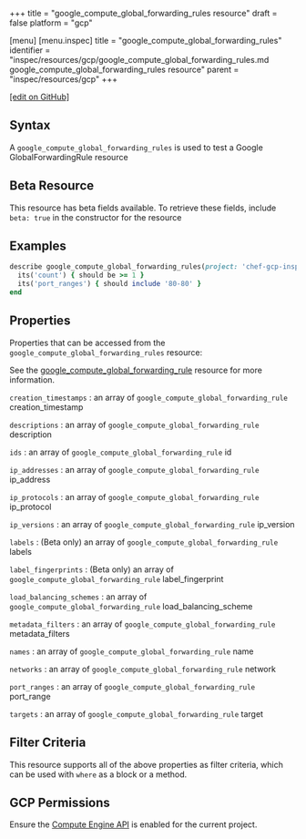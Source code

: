 +++
title = "google_compute_global_forwarding_rules resource"
draft = false
platform = "gcp"

[menu]
  [menu.inspec]
    title = "google_compute_global_forwarding_rules"
    identifier = "inspec/resources/gcp/google_compute_global_forwarding_rules.md google_compute_global_forwarding_rules resource"
    parent = "inspec/resources/gcp"
+++

[\[edit on GitHub\]](https://github.com/inspec/inspec-gcp/blob/master/docs/resources/google_compute_global_forwarding_rules.md)

## Syntax

A `google_compute_global_forwarding_rules` is used to test a Google GlobalForwardingRule resource

## Beta Resource

This resource has beta fields available. To retrieve these fields, include `beta: true` in the constructor for the resource

## Examples

```ruby
describe google_compute_global_forwarding_rules(project: 'chef-gcp-inspec') do
  its('count') { should be >= 1 }
  its('port_ranges') { should include '80-80' }
end
```

## Properties

Properties that can be accessed from the `google_compute_global_forwarding_rules` resource:

See the [google_compute_global_forwarding_rule](/inspec/resources/google_compute_global_forwarding_rule/#properties) resource for more information.

`creation_timestamps`
: an array of `google_compute_global_forwarding_rule` creation_timestamp

`descriptions`
: an array of `google_compute_global_forwarding_rule` description

`ids`
: an array of `google_compute_global_forwarding_rule` id

`ip_addresses`
: an array of `google_compute_global_forwarding_rule` ip_address

`ip_protocols`
: an array of `google_compute_global_forwarding_rule` ip_protocol

`ip_versions`
: an array of `google_compute_global_forwarding_rule` ip_version

`labels`
: (Beta only) an array of `google_compute_global_forwarding_rule` labels

`label_fingerprints`
: (Beta only) an array of `google_compute_global_forwarding_rule` label_fingerprint

`load_balancing_schemes`
: an array of `google_compute_global_forwarding_rule` load_balancing_scheme

`metadata_filters`
: an array of `google_compute_global_forwarding_rule` metadata_filters

`names`
: an array of `google_compute_global_forwarding_rule` name

`networks`
: an array of `google_compute_global_forwarding_rule` network

`port_ranges`
: an array of `google_compute_global_forwarding_rule` port_range

`targets`
: an array of `google_compute_global_forwarding_rule` target

## Filter Criteria

This resource supports all of the above properties as filter criteria, which can be used
with `where` as a block or a method.

## GCP Permissions

Ensure the [Compute Engine API](https://console.cloud.google.com/apis/library/compute.googleapis.com/) is enabled for the current project.
